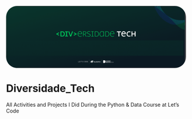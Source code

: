 
<img align="top" alt="DIVERSIDADE" height="170" style="border-radius:30px;" src="https://github.com/EnzoDev97/Ada_By_Lets-sCode_Diversidade_Tech/blob/main/DIVERSIDADE.png?raw=true">   




# Diversidade_Tech
All Activities and Projects I Did During the Python &amp; Data Course at Let’s Code
